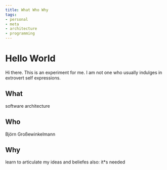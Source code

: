 ```yaml
---
title: What Who Why
tags:
- personal
- meta
- architecture
- programming
---
```

# Hello World
Hi there. 
This is an experiment for me. I am not one who usually indulges in extrovert self expressions. 
## What
software architecture
## Who 
Björn Großewinkelmann
## Why
learn to articulate my ideas and beliefes
also: it*s needed
<!--stackedit_data:
eyJoaXN0b3J5IjpbMjExNzgyMjI3LC0xNzM3NzEyNzUxLC01Nz
Q2NTM2OCwxOTM2NzU1NDQ5LC01MDA0NzQyMzZdfQ==
-->